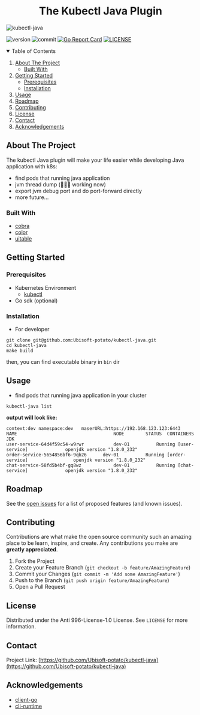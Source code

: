 <h1 align="center">The Kubectl Java Plugin</h1>

![kubectl-java](https://socialify.git.ci/Ubisoft-potato/kubectl-java/image?description=1&font=KoHo&forks=1&issues=1&language=1&logo=https%3A%2F%2Fcamo.githubusercontent.com%2F537ff5237f38eda1091ba7221dde258733ac6de30a36fbda5be8d3c4364eba1a%2F68747470733a2f2f63646e2e766f782d63646e2e636f6d2f7468756d626f722f5f416f625a5a44745f525653746b745652376d555a70426b6f76633d2f3078303a363430783432372f31323030783830302f66696c746572733a666f63616c283078303a36343078343237292f63646e2e766f782d63646e2e636f6d2f6173736574732f313038373133372f6a6176615f6c6f676f5f3634302e6a7067&owner=1&pattern=Charlie%20Brown&pulls=1&stargazers=1&theme=Light)

![version][go-shield]
![commit][commit-shield]
[![Go Report Card](https://goreportcard.com/badge/github.com/Ubisoft-potato/kubectl-java)](https://goreportcard.com/report/github.com/Ubisoft-potato/kubectl-java)
[![LICENSE][license-shield]][anti-996-url]


<!-- TABLE OF CONTENTS -->
<details open="open">
  <summary>Table of Contents</summary>
  <ol>
    <li>
      <a href="#about-the-project">About The Project</a>
      <ul>
        <li><a href="#built-with">Built With</a></li>
      </ul>
    </li>
    <li>
      <a href="#getting-started">Getting Started</a>
      <ul>
        <li><a href="#prerequisites">Prerequisites</a></li>
        <li><a href="#installation">Installation</a></li>
      </ul>
    </li>
    <li><a href="#usage">Usage</a></li>
    <li><a href="#roadmap">Roadmap</a></li>
    <li><a href="#contributing">Contributing</a></li>
    <li><a href="#license">License</a></li>
    <li><a href="#contact">Contact</a></li>
    <li><a href="#acknowledgements">Acknowledgements</a></li>
  </ol>
</details>



<!-- ABOUT THE PROJECT -->

## About The Project

The kubectl Java plugin will make your life easier while developing Java application with k8s:

* find pods that running java application
* jvm thread dump (👨🏻‍💻 working now)
* export jvm debug port and do port-forward directly
* more future...

### Built With

* [cobra](https://github.com/spf13/cobra)
* [color](https://github.com/fatih/color)
* [uitable](https://github.com/gosuri/uitable)

<!-- GETTING STARTED -->

## Getting Started

### Prerequisites

* Kubernetes Environment
    * [kubectl](https://kubernetes.io/docs/tasks/tools/install-kubectl)
* Go sdk (optional)

### Installation

* For developer

```shell
git clone git@github.com:Ubisoft-potato/kubectl-java.git 
cd kubectl-java
make build
```

then, you can find executable binary in `bin` dir

<!-- USAGE EXAMPLES -->

## Usage

* find pods that running java application in your cluster

```shell
kubectl-java list
```

**output will look like:**

```
context:dev	namespace:dev	maserURL:https://192.168.123.123:6443
NAME                                   	NODE      	STATUS 	CONTAINERS              	JDK
user-service-64d4f59c54-w9rwr          	dev-01	        Running	[user-service]          	openjdk version "1.8.0_232"
order-service-5654856bf6-9qb26     	dev-01	        Running	[order-service]     	        openjdk version "1.8.0_232"
chat-service-58fd5b4bf-gq8wz            dev-01	        Running	[chat-service]           	openjdk version "1.8.0_232"
```

<!-- ROADMAP -->

## Roadmap

See the [open issues](https://github.com/Ubisoft-potato/kubectl-java/issues) for a list of proposed features (and known
issues).



<!-- CONTRIBUTING -->

## Contributing

Contributions are what make the open source community such an amazing place to be learn, inspire, and create. Any
contributions you make are **greatly appreciated**.

1. Fork the Project
2. Create your Feature Branch (`git checkout -b feature/AmazingFeature`)
3. Commit your Changes (`git commit -m 'Add some AmazingFeature'`)
4. Push to the Branch (`git push origin feature/AmazingFeature`)
5. Open a Pull Request

<!-- LICENSE -->

## License

Distributed under the Anti 996-License-1.0 License. See `LICENSE` for more information.



<!-- CONTACT -->

## Contact

Project Link: [https://github.com/Ubisoft-potato/kubectl-java](https://github.com/Ubisoft-potato/kubectl-java)



<!-- ACKNOWLEDGEMENTS -->

## Acknowledgements

* [client-go](https://github.com/kubernetes/client-go)
* [cli-runtime](https://github.com/kubernetes/cli-runtime)

[go-shield]: https://img.shields.io/github/go-mod/go-version/Ubisoft-potato/kubectl-java

[commit-shield]: https://img.shields.io/github/last-commit/Ubisoft-potato/kubectl-java

[license-shield]: https://img.shields.io/badge/license-Anti%20996-blue.svg

[anti-996-url]: https://github.com/kattgu7/Anti-996-License
